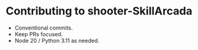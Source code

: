 # Contributing to shooter-SkillArcada

- Conventional commits.
- Keep PRs focused.
- Node 20 / Python 3.11 as needed.
